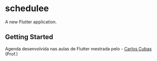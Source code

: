 # schedulee

A new Flutter application.

## Getting Started

Agenda desenvolvida nas aulas de Flutter mestrada pelo - [Carlos Cubas](https://github.com/carloscubas) (Prof.)
